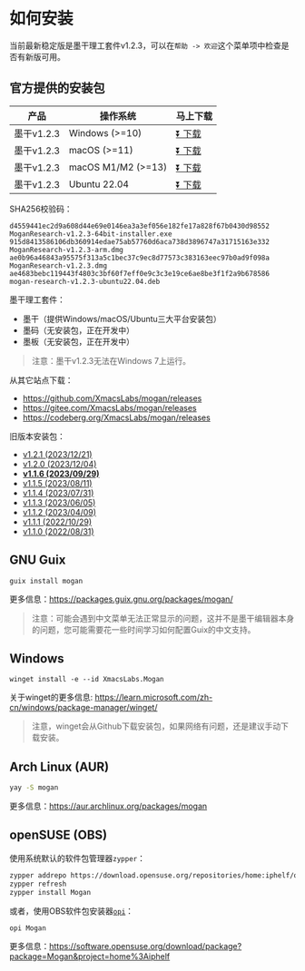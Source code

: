 # 如何安装
当前最新稳定版是墨干理工套件v1.2.3，可以在`帮助 -> 欢迎`这个菜单项中检查是否有新版可用。

## 官方提供的安装包
| 产品 | 操作系统 | 马上下载 |
|-----|-------|-----|
| 墨干v1.2.3 | Windows (>=10)| [⏬ 下载](https://mirrors.ustc.edu.cn/github-release/XmacsLabs/mogan/v1.2.3/MoganResearch-v1.2.3-64bit-installer.exe) |
| 墨干v1.2.3 | macOS (>=11) | [⏬ 下载](https://mirrors.ustc.edu.cn/github-release/XmacsLabs/mogan/v1.2.3/MoganResearch-v1.2.3.dmg) |
| 墨干v1.2.3 | macOS M1/M2 (>=13) | [⏬ 下载](https://mirrors.ustc.edu.cn/github-release/XmacsLabs/mogan/v1.2.3/MoganResearch-v1.2.3-arm.dmg) |
| 墨干v1.2.3 | Ubuntu 22.04 | [⏬ 下载](https://mirrors.ustc.edu.cn/github-release/XmacsLabs/mogan/v1.2.3/mogan-research-v1.2.3-ubuntu22.04.deb) |

SHA256校验码：
```
d4559441ec2d9a608d44e69e0146ea3a3ef056e182fe17a828f67b0430d98552  MoganResearch-v1.2.3-64bit-installer.exe
915d8413586106db360914edae75ab57760d6aca738d3896747a31715163e332  MoganResearch-v1.2.3-arm.dmg
ae0b96a46843a95575f313a5c1bec37c9ec8d77573c383163eec97b0ad9f098a  MoganResearch-v1.2.3.dmg
ae4683bebc119443f4803c3bf60f7eff0e9c3c3e19ce6ae8be3f1f2a9b678586  mogan-research-v1.2.3-ubuntu22.04.deb
```

墨干理工套件：
+ 墨干（提供Windows/macOS/Ubuntu三大平台安装包）
+ 墨码（无安装包，正在开发中）
+ 墨板（无安装包，正在开发中）

> 注意：墨干v1.2.3无法在Windows 7上运行。

从其它站点下载：
+ https://github.com/XmacsLabs/mogan/releases
+ https://gitee.com/XmacsLabs/mogan/releases
+ https://codeberg.org/XmacsLabs/mogan/releases

旧版本安装包：
+ [v1.2.1 (2023/12/21)](https://github.com/XmacsLabs/mogan/releases/tag/v1.2.1)
+ [v1.2.0 (2023/12/04)](https://gitee.com/XmacsLabs/mogan/releases/tag/v1.2.0)
+ [**v1.1.6 (2023/09/29)**](https://gitee.com/XmacsLabs/mogan/releases/tag/v1.1.6)
+ [v1.1.5 (2023/08/11)](https://gitee.com/XmacsLabs/mogan/releases/tag/v1.1.5)
+ [v1.1.4 (2023/07/31)](https://gitee.com/XmacsLabs/mogan/releases/tag/v1.1.4)
+ [v1.1.3 (2023/06/05)](https://gitee.com/XmacsLabs/mogan/releases/tag/v1.1.3)
+ [v1.1.2 (2023/04/09)](https://gitee.com/XmacsLabs/mogan/releases/tag/v1.1.2)
+ [v1.1.1 (2022/10/29)](https://gitee.com/XmacsLabs/mogan/releases/tag/v1.1.1)
+ [v1.1.0 (2022/08/31)](https://gitee.com/XmacsLabs/mogan/releases/tag/v1.1.0)


## GNU Guix
```
guix install mogan
```
更多信息：https://packages.guix.gnu.org/packages/mogan/

> 注意：可能会遇到中文菜单无法正常显示的问题，这并不是墨干编辑器本身的问题，您可能需要花一些时间学习如何配置Guix的中文支持。

## Windows
```
winget install -e --id XmacsLabs.Mogan
```
关于winget的更多信息: https://learn.microsoft.com/zh-cn/windows/package-manager/winget/

> 注意，winget会从Github下载安装包，如果网络有问题，还是建议手动下载安装。

## Arch Linux (AUR)
```bash
yay -S mogan
```
更多信息：https://aur.archlinux.org/packages/mogan

## openSUSE (OBS)

使用系统默认的软件包管理器`zypper`：

```bash
zypper addrepo https://download.opensuse.org/repositories/home:iphelf/openSUSE_Tumbleweed/home:iphelf.repo
zypper refresh
zypper install Mogan
```

或者，使用OBS软件包安装器[`opi`](https://software.opensuse.org/package/opi)：

```bash
opi Mogan
```

更多信息：https://software.opensuse.org/download/package?package=Mogan&project=home%3Aiphelf
